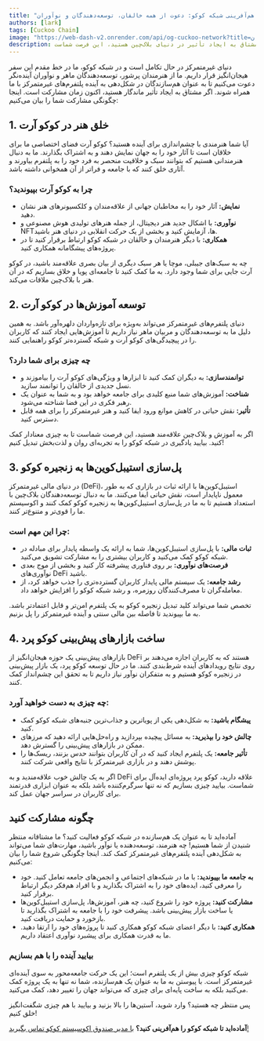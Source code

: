 ```yaml
---
title: "هم‌آفرینی شبکه کوکو: دعوت از همه خالقان، توسعه‌دهندگان و نوآوران!"
authors: [lark]
tags: [Cuckoo Chain]
image: "https://web-dash-v2.onrender.com/api/og-cuckoo-network?title=هم‌آفرینی شبکه کوکو: دعوت از همه خالقان، توسعه‌دهندگان و نوآوران!"
description: شبکه کوکو از هنرمندان، توسعه‌دهندگان و نوآوران پرشور دعوت می‌کند تا در شکل‌دهی به آینده پلتفرم‌های غیرمتمرکز با ما همراه شوند. ما به دنبال هم‌سازندگان برای خلق هنر، توسعه آموزش‌ها، پل‌سازی استیبل‌کوین‌ها و ساخت بازارهای پیش‌بینی در زنجیره کوکو هستیم. اگر مشتاق به ایجاد تأثیر در دنیای بلاک‌چین هستید، این فرصت شماست!
---
```


دنیای غیرمتمرکز در حال تکامل است و در شبکه کوکو، ما در خط مقدم این سفر هیجان‌انگیز قرار داریم. ما از هنرمندان پرشور، توسعه‌دهندگان ماهر و نوآوران آینده‌نگر دعوت می‌کنیم تا به عنوان هم‌سازندگان در شکل‌دهی به آینده پلتفرم‌های غیرمتمرکز با ما همراه شوند. اگر مشتاق به ایجاد تأثیر ماندگار هستید، اکنون زمان مشارکت است. اینجا چگونگی مشارکت شما را بیان می‌کنیم:

## 1. **خلق هنر در کوکو آرت**

آیا شما هنرمندی با چشم‌اندازی برای آینده هستید؟ کوکو آرت فضای اختصاصی ما برای خلاقان است تا آثار خود را به جهان نمایش دهند و به اشتراک بگذارند. ما به دنبال هنرمندانی هستیم که بتوانند سبک و خلاقیت منحصر به فرد خود را به پلتفرم بیاورند و آثاری خلق کنند که با جامعه و فراتر از آن همخوانی داشته باشد.

### چرا به کوکو آرت بپیوندید؟

- **نمایش:** آثار خود را به مخاطبان جهانی از علاقه‌مندان و کلکسیونرهای هنر نشان دهید.
- **نوآوری:** با اشکال جدید هنر دیجیتال، از جمله هنرهای تولیدی هوش مصنوعی و NFT‌ها، آزمایش کنید و بخشی از یک حرکت انقلابی در دنیای هنر باشید.
- **همکاری:** با دیگر هنرمندان و خالقان در شبکه کوکو ارتباط برقرار کنید تا در پروژه‌های پیشگامانه همکاری کنید.

چه به سبک‌های جیبلی، موچا یا هر سبک دیگری از بیان بصری علاقه‌مند باشید، در کوکو آرت جایی برای شما وجود دارد. به ما کمک کنید تا جامعه‌ای پویا و خلاق بسازیم که در آن هنر با بلاک‌چین ملاقات می‌کند.

## 2. **توسعه آموزش‌ها در کوکو آرت**

دنیای پلتفرم‌های غیرمتمرکز می‌تواند به‌ویژه برای تازه‌واردان دلهره‌آور باشد. به همین دلیل ما به توسعه‌دهندگان و مربیان ماهر نیاز داریم تا آموزش‌هایی ایجاد کنند که کاربران را در پیچیدگی‌های کوکو آرت و شبکه گسترده‌تر کوکو راهنمایی کنند.

### چه چیزی برای شما دارد؟

- **توانمندسازی:** به دیگران کمک کنید تا ابزارها و ویژگی‌های کوکو آرت را بیاموزند و نسل جدیدی از خالقان را توانمند سازید.
- **شناخت:** آموزش‌های شما منبع کلیدی برای جامعه خواهد بود و به شما به عنوان یک رهبر فکری در این فضا شناخته می‌شود.
- **تأثیر:** نقش حیاتی در کاهش موانع ورود ایفا کنید و هنر غیرمتمرکز را برای همه قابل دسترس کنید.

اگر به آموزش و بلاک‌چین علاقه‌مند هستید، این فرصت شماست تا به چیزی معنادار کمک کنید. بیایید یادگیری در شبکه کوکو را به تجربه‌ای روان و لذت‌بخش تبدیل کنیم!

## 3. **پل‌سازی استیبل‌کوین‌ها به زنجیره کوکو**

در دنیای مالی غیرمتمرکز (DeFi)، استیبل‌کوین‌ها با ارائه ثبات در بازاری که به طور معمول ناپایدار است، نقش حیاتی ایفا می‌کنند. ما به دنبال توسعه‌دهندگان بلاک‌چین با استعداد هستیم تا به ما در پل‌سازی استیبل‌کوین‌ها به زنجیره کوکو کمک کنند و اکوسیستم ما را قوی‌تر و متنوع‌تر کنند.

### چرا این مهم است:

- **ثبات مالی:** با پل‌سازی استیبل‌کوین‌ها، شما به ارائه یک واسطه پایدار برای مبادله در شبکه کوکو کمک می‌کنید و کاربران بیشتری را به مشارکت تشویق می‌کنید.
- **فرصت‌های نوآوری:** بر روی فناوری پیشرفته کار کنید و بخشی از موج بعدی نوآوری‌های DeFi باشید.
- **رشد جامعه:** یک سیستم مالی پایدار کاربران گسترده‌تری را جذب خواهد کرد، از معامله‌گران تا مصرف‌کنندگان روزمره، و رشد شبکه کوکو را افزایش خواهد داد.

تخصص شما می‌تواند کلید تبدیل زنجیره کوکو به یک پلتفرم امن‌تر و قابل اعتمادتر باشد. به ما بپیوندید تا فاصله بین مالی سنتی و آینده غیرمتمرکز را پل بزنیم.

## 4. **ساخت بازارهای پیش‌بینی کوکو پرد**

بازارهای پیش‌بینی یک حوزه هیجان‌انگیز از DeFi هستند که به کاربران اجازه می‌دهند بر روی نتایج رویدادهای آینده شرط‌بندی کنند. ما در حال توسعه کوکو پرد، یک بازار پیش‌بینی در زنجیره کوکو هستیم و به متفکران نوآور نیاز داریم تا به تحقق این چشم‌انداز کمک کنند.

### چه چیزی به دست خواهید آورد:

- **پیشگام باشید:** به شکل‌دهی یکی از پویاترین و جذاب‌ترین جنبه‌های شبکه کوکو کمک کنید.
- **چالش خود را بپذیرید:** به مسائل پیچیده بپردازید و راه‌حل‌هایی ارائه دهید که مرزهای ممکن در بازارهای پیش‌بینی را گسترش دهد.
- **تأثیر جامعه:** یک پلتفرم ایجاد کنید که در آن کاربران بتوانند حدس بزنند، ریسک‌ها را پوشش دهند و در بازاری غیرمتمرکز با نتایج واقعی شرکت کنند.

اگر به یک چالش خوب علاقه‌مندید و به DeFi علاقه دارید، کوکو پرد پروژه‌ای ایده‌آل برای شماست. بیایید چیزی بسازیم که نه تنها سرگرم‌کننده باشد بلکه به عنوان ابزاری قدرتمند برای کاربران در سراسر جهان عمل کند.

## **چگونه مشارکت کنید**

آماده‌اید تا به عنوان یک هم‌سازنده در شبکه کوکو فعالیت کنید؟ ما مشتاقانه منتظر شنیدن از شما هستیم! چه هنرمند، توسعه‌دهنده یا نوآور باشید، مهارت‌های شما می‌تواند به شکل‌دهی آینده پلتفرم‌های غیرمتمرکز کمک کند. اینجا چگونگی شروع شما را بیان می‌کنیم:

- **به جامعه ما بپیوندید:** با ما در شبکه‌های اجتماعی و انجمن‌های جامعه تعامل کنید. خود را معرفی کنید، ایده‌های خود را به اشتراک بگذارید و با افراد هم‌فکر دیگر ارتباط برقرار کنید.
- **مشارکت کنید:** پروژه خود را شروع کنید، چه هنر، آموزش‌ها، پل‌سازی استیبل‌کوین‌ها یا ساخت بازار پیش‌بینی باشد. پیشرفت خود را با جامعه به اشتراک بگذارید تا بازخورد و حمایت دریافت کنید.
- **همکاری کنید:** با دیگر اعضای شبکه کوکو همکاری کنید تا پروژه‌های خود را ارتقا دهید. ما به قدرت همکاری برای پیشبرد نوآوری اعتقاد داریم.

### **بیایید آینده را با هم بسازیم**

شبکه کوکو چیزی بیش از یک پلتفرم است؛ این یک حرکت جامعه‌محور به سوی آینده‌ای غیرمتمرکز است. با پیوستن به ما به عنوان یک هم‌سازنده، شما نه تنها به یک پروژه کمک می‌کنید بلکه به ساخت پایه‌ای برای چیزی که می‌تواند جهان را تغییر دهد، کمک می‌کنید.

پس منتظر چه هستید؟ وارد شوید، آستین‌ها را بالا بزنید و بیایید با هم چیزی شگفت‌انگیز خلق کنیم!

**آماده‌اید تا شبکه کوکو را هم‌آفرینی کنید؟** [با مدیر صندوق اکوسیستم کوکو تماس بگیرید!](https://t.me/mikethrift)
